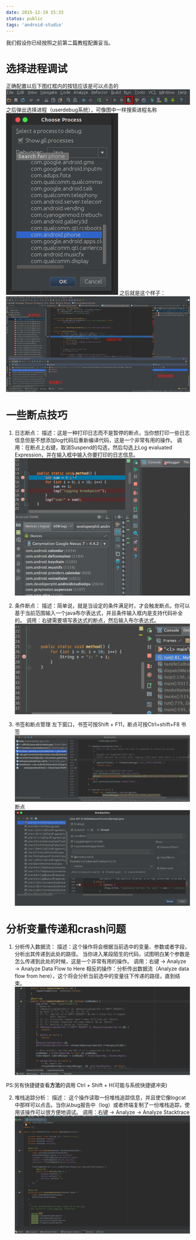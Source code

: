 ```yaml
---
date: 2015-12-19 15:33
status: public
tags: 'android-studio'
---
```


我们假设你已经按照之前第二篇教程配置妥当。

# 选择进程调试
正确配置以后下图红框内的按钮应该是可以点击的
![](./_image/AS5_debug_toolbar.jpg)
之后弹出选择进程（userdebug系统），可像图中一样搜索进程名称
![](./_image/AS5_debug_chosse_process.png)
之后就是这个样子：
![](./_image/AS5_debug_overview.png)
# 一些断点技巧
1. 日志断点：
  描述：这是一种打印日志而不是暂停的断点，当你想打印一些日志信息但是不想添加log代码后重新编译代码，这是一个非常有用的操作。
  调用：在断点上右键，取消Suspend的勾选，然后勾选上Log evaluated Expression，并在输入框中输入你要打印的日志信息。
  ![](./_image/AS5_loggingbreakpoints.gif)

2. 条件断点：
  描述：简单说，就是当设定的条件满足时，才会触发断点。你可以基于当前范围输入一个java布尔表达式，并且条件输入框内是支持代码补全的。
  调用：右键需要填写表达式的断点，然后输入布尔表达式。
  ![](./_image/AS5_conditionalbreakpoint.gif)

3. 书签和断点管理
  左下窗口，书签可按Shift + F11，断点可按Ctrl+shift+F8
  书签
  ![](./_image/AS5_bookmarks.png)
  断点
  ![](./_image/AS5_debug_breakpoint.png)
# 分析变量传递和crash问题
1. 分析传入数据流：
  描述：这个操作将会根据当前选中的变量、参数或者字段，分析出其传递到此处的路径。 当你进入某段陌生的代码，试图明白某个参数是怎么传递到此处的时候，这是一个非常有用的操作。
  调用：右键 → Analyze → Analyze Data Flow to Here
  相反的操作：分析传出数据流（Analyze data flow from here），这个将会分析当前选中的变量往下传递的路径，直到结束。
![](./_image/AS5_analyze_data_flow.gif)

  PS:另有快捷键查看**方法**的调用 Ctrl + Shift + H(可能与系统快捷键冲突)

2. 堆栈追踪分析：
  描述： 这个操作读取一份堆栈追踪信息，并且使它像logcat中那样可以点击。当你从bug报告中（log）或者终端复制了一份堆栈追踪，使用该操作可以很方便地调试。
  调用：右键 → Analyze → Analyze Stacktrace
![](./_image/AS5_analyze_stacktrace.gif)